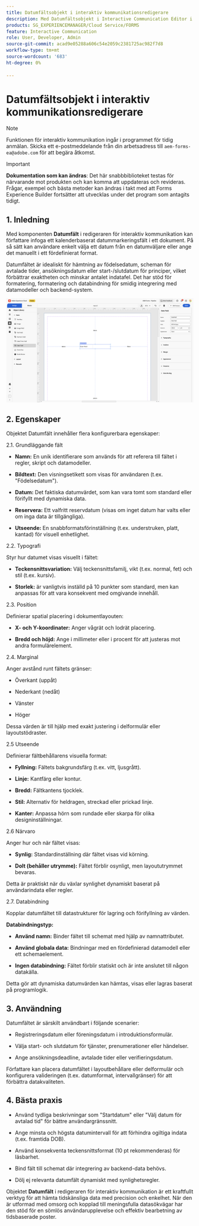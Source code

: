 ```yaml
---
title: Datumfältsobjekt i interaktiv kommunikationsredigerare
description: Med Datumfältsobjekt i Interactive Communication Editor i AEM Forms kan författare infoga ett kalenderbaserat datummarkeringsfält i ett dokument.
products: SG_EXPERIENCEMANAGER/Cloud Service/FORMS
feature: Interactive Communication
role: User, Developer, Admin
source-git-commit: acad9e05288a606c54e2059c2381725ac982f7d8
workflow-type: tm+mt
source-wordcount: '683'
ht-degree: 0%

---
```



# Datumfältsobjekt i interaktiv kommunikationsredigerare

>[!NOTE]
>
> Funktionen för interaktiv kommunikation ingår i programmet för tidig anmälan. Skicka ett e-postmeddelande från din arbetsadress till `aem-forms-ea@adobe.com` för att begära åtkomst.

>[!IMPORTANT]
>
> **Dokumentation som kan ändras**: Det här snabbbiblioteket testas för närvarande mot produkten och kan komma att uppdateras och revideras. Frågar, exempel och bästa metoder kan ändras i takt med att Forms Experience Builder fortsätter att utvecklas under det program som antagits tidigt.

## &#x200B;1. Inledning

Med komponenten **Datumfält** i redigeraren för interaktiv kommunikation kan författare infoga ett kalenderbaserat datummarkeringsfält i ett dokument. På så sätt kan användare enkelt välja ett datum från en datumväljare eller ange det manuellt i ett fördefinierat format.

Datumfältet är idealiskt för hämtning av födelsedatum, scheman för avtalade tider, ansökningsdatum eller start-/slutdatum för principer, vilket förbättrar exaktheten och minskar antalet indatafel. Det har stöd för formatering, formatering och databindning för smidig integrering med datamodeller och backend-system.

![Sök efter IC Docu](/help/forms/interactive-communication/assets/date.png)

## &#x200B;2. Egenskaper

Objektet Datumfält innehåller flera konfigurerbara egenskaper:

2.1. Grundläggande fält

- **Namn:** En unik identifierare som används för att referera till fältet i regler, skript och datamodeller.

- **Bildtext:** Den visningsetikett som visas för användaren (t.ex. &quot;Födelsedatum&quot;).

- **Datum:** Det faktiska datumvärdet, som kan vara tomt som standard eller förifyllt med dynamiska data.

- **Reservera:** Ett valfritt reservdatum (visas om inget datum har valts eller om inga data är tillgängliga).

- **Utseende:** En snabbformatsförinställning (t.ex. understruken, platt, kantad) för visuell enhetlighet.

2.2. Typografi

Styr hur datumet visas visuellt i fältet:

- **Teckensnittsvariation:** Välj teckensnittsfamilj, vikt (t.ex. normal, fet) och stil (t.ex. kursiv).

- **Storlek:** är vanligtvis inställd på 10 punkter som standard, men kan anpassas för att vara konsekvent med omgivande innehåll.

2.3. Position

Definierar spatial placering i dokumentlayouten:

- **X- och Y-koordinater:** Anger vågrät och lodrät placering.

- **Bredd och höjd:** Ange i millimeter eller i procent för att justeras mot andra formulärelement.

2.4. Marginal

Anger avstånd runt fältets gränser:

- Överkant (uppåt)

- Nederkant (nedåt)

- Vänster

- Höger

Dessa värden är till hjälp med exakt justering i delformulär eller layoutstödraster.

2.5 Utseende

Definierar fältbehållarens visuella format:

- **Fyllning:** Fältets bakgrundsfärg (t.ex. vitt, ljusgrått).

- **Linje:** Kantfärg eller kontur.

- **Bredd:** Fältkantens tjocklek.

- **Stil:** Alternativ för heldragen, streckad eller prickad linje.

- **Kanter:** Anpassa hörn som rundade eller skarpa för olika designinställningar.

2.6 Närvaro

Anger hur och när fältet visas:

- **Synlig:** Standardinställning där fältet visas vid körning.

- **Dolt (behåller utrymme):** Fältet förblir osynligt, men layoututrymmet bevaras.

Detta är praktiskt när du växlar synlighet dynamiskt baserat på användarindata eller regler.

2.7. Databindning

Kopplar datumfältet till datastrukturer för lagring och förifyllning av värden.

**Databindningstyp:**

- **Använd namn:** Binder fältet till schemat med hjälp av namnattributet.

- **Använd globala data:** Bindningar med en fördefinierad datamodell eller ett schemaelement.

- **Ingen databindning:** Fältet förblir statiskt och är inte anslutet till någon datakälla.

Detta gör att dynamiska datumvärden kan hämtas, visas eller lagras baserat på programlogik.

## &#x200B;3. Användning

Datumfältet är särskilt användbart i följande scenarier:

- Registreringsdatum eller föreningsdatum i introduktionsformulär.

- Välja start- och slutdatum för tjänster, prenumerationer eller händelser.

- Ange ansökningsdeadline, avtalade tider eller verifieringsdatum.

Författare kan placera datumfältet i layoutbehållare eller delformulär och konfigurera valideringen (t.ex. datumformat, intervallgränser) för att förbättra datakvaliteten.

## &#x200B;4. Bästa praxis

- Använd tydliga beskrivningar som &quot;Startdatum&quot; eller &quot;Välj datum för avtalad tid&quot; för bättre användargränssnitt.

- Ange minsta och högsta datumintervall för att förhindra ogiltiga indata (t.ex. framtida DOB).

- Använd konsekventa teckensnittsformat (10 pt rekommenderas) för läsbarhet.

- Bind fält till schemat där integrering av backend-data behövs.

- Dölj ej relevanta datumfält dynamiskt med synlighetsregler.

Objektet **Datumfält** i redigeraren för interaktiv kommunikation är ett kraftfullt verktyg för att hämta tidskänsliga data med precision och enkelhet. När den är utformad med omsorg och kopplad till meningsfulla datasökvägar har den stöd för en sömlös användarupplevelse och effektiv bearbetning av tidsbaserade poster.


